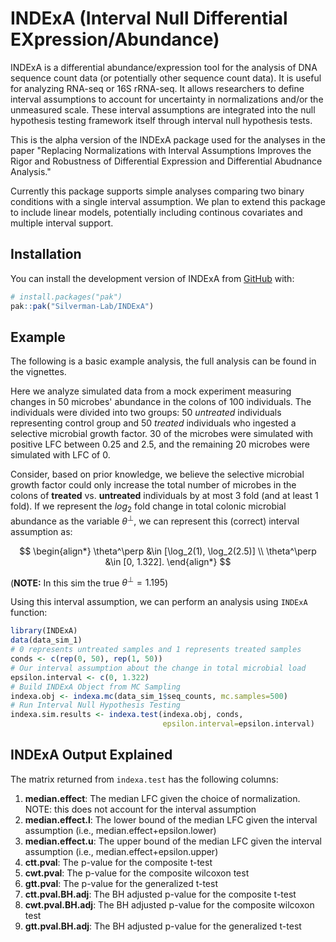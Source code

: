 
# INDExA (Interval Null Differential EXpression/Abundance)

<!-- badges: start -->
<!-- badges: end -->

INDExA is a differential abundance/expression tool for the analysis
of DNA sequence count data (or potentially other sequence count data).
It is useful for analyzing RNA-seq or 16S rRNA-seq. It allows researchers
to define interval assumptions to account for uncertainty in normalizations
and/or the unmeasured scale. These interval assumptions are integrated into
the null hypothesis testing framework itself through interval null hypothesis
tests.

This is the alpha version of the INDExA package used for the analyses in the paper
"Replacing Normalizations with Interval Assumptions Improves the Rigor and Robustness
of Differential Expression and Differential Abudnance Analysis."

Currently this package supports simple analyses comparing two binary conditions with a
single interval assumption. We plan to extend this package to include linear models,
potentially including continous covariates and multiple interval support.

## Installation

You can install the development version of INDExA from [GitHub](https://github.com/) with:

``` r
# install.packages("pak")
pak::pak("Silverman-Lab/INDExA")
```
## Example

The following is a basic example analysis, the full analysis can be found in
the vignettes.

Here we analyze simulated data from a mock experiment measuring changes in
50 microbes' abundance in the colons of 100 individuals. The individuals were
divided into two groups: 50 *untreated* individuals representing control group
and 50 *treated* individuals who ingested a selective microbial growth factor.
30 of the microbes were simulated with positive LFC between 0.25 and 2.5, and
the remaining 20 microbes were simulated with LFC of 0.

Consider, based on prior knowledge, we believe the selective microbial growth
factor could only increase the total number of microbes in the colons of
**treated** vs. **untreated** individuals by at most 3 fold (and at least 1
fold). If we represent the $log_2$ fold change in total colonic microbial
abundance as the variable $\theta^\perp$, we can represent this (correct)
interval assumption as:

$$
\begin{align*}
  \theta^\perp &\in [\log_2(1), \log_2(2.5)] \\
  \theta^\perp &\in [0, 1.322].
\end{align*}
$$

(**NOTE:** In this sim the true $\theta^\perp=1.195$)

Using this interval assumption, we can perform an analysis using `INDExA`
function:

```R
library(INDExA)
data(data_sim_1)
# 0 represents untreated samples and 1 represents treated samples
conds <- c(rep(0, 50), rep(1, 50))
# Our interval assumption about the change in total microbial load
epsilon.interval <- c(0, 1.322)
# Build INDExA Object from MC Sampling
indexa.obj <- indexa.mc(data_sim_1$seq_counts, mc.samples=500)
# Run Interval Null Hypothesis Testing
indexa.sim.results <- indexa.test(indexa.obj, conds,
                                  epsilon.interval=epsilon.interval)
```
## INDExA Output Explained

The matrix returned from `indexa.test` has the following columns:

1. **median.effect**: The median LFC given the choice of normalization. NOTE: this does not account for the interval assumption
2. **median.effect.l**: The lower bound of the median LFC given the interval assumption (i.e., median.effect+epsilon.lower)
3. **median.effect.u**: The upper bound of the median LFC given the interval assumption (i.e., median.effect+epsilon.upper)
4. **ctt.pval**: The p-value for the composite t-test
5. **cwt.pval**: The p-value for the composite wilcoxon test
6. **gtt.pval**: The p-value for the generalized t-test
7. **ctt.pval.BH.adj**: The BH adjusted p-value for the composite t-test
8. **cwt.pval.BH.adj**: The BH adjusted p-value for the composite wilcoxon test
9. **gtt.pval.BH.adj**: The BH adjusted p-value for the generalized t-test

